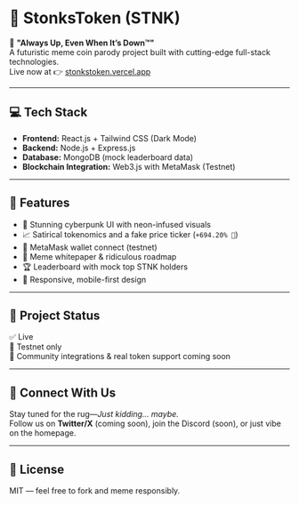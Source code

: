 # 🧠 StonksToken (STNK)

🚀 **"Always Up, Even When It’s Down™"**  
A futuristic meme coin parody project built with cutting-edge full-stack technologies.  
Live now at 👉 [stonkstoken.vercel.app](https://stonkstoken.vercel.app/)

---

## 💻 Tech Stack

- **Frontend:** React.js + Tailwind CSS (Dark Mode)
- **Backend:** Node.js + Express.js
- **Database:** MongoDB (mock leaderboard data)
- **Blockchain Integration:** Web3.js with MetaMask (Testnet)

---

## 🧩 Features

- 🔮 Stunning cyberpunk UI with neon-infused visuals  
- 📈 Satirical tokenomics and a fake price ticker (`+694.20% 🚀`)  
- 👛 MetaMask wallet connect (testnet)  
- 🧻 Meme whitepaper & ridiculous roadmap  
- 🏆 Leaderboard with mock top STNK holders  
- 🤖 Responsive, mobile-first design  

---

## 📎 Project Status

✅ Live  
🧪 Testnet only  
💬 Community integrations & real token support coming soon

---

## 📡 Connect With Us

Stay tuned for the rug—*Just kidding... maybe.*  
Follow us on **Twitter/X** (coming soon), join the Discord (soon), or just vibe on the homepage.

---

## 🧾 License

MIT — feel free to fork and meme responsibly.
